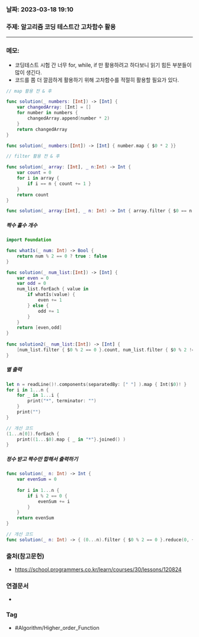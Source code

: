 ### 날짜: 2023-03-18 19:10

### 주제:  알고리즘 코딩 테스트간 고차함수 활용 
---
### 메모: 
- 코딩테스트 시험 간 너무 for, while, if 만 활용하려고 하다보니 읽기 힘든 부분들이 많이 생긴다. 
- 코드를 쫌 더 깔끔하게 활용하기 위해 고차함수를 적절히 활용할 필요가 있다.
~~~ swift 
// map 활용 전 & 후

func solution(_ numbers: [Int]) -> [Int] { 
	var changedArray: [Int] = []
	for number in numbers { 
		changedArray.append(number * 2)
	}
	return changedArray
}

func solution(_ numbers:[Int]) -> [Int] { number.map { $0 * 2 }}

// filter 활용 전 & 후

func solution(_ array: [Int], _ n:Int) -> Int { 
	var count = 0
	for i in array { 
		if i == n { count += 1 }
	}
	return count
} 

func solution(_ array:[Int], _ n: Int) -> Int { array.filter { $0 == n }.count }
~~~
##### 짝수 홀수 개수 
~~~ swift 
import Foundation

func whatIs(_ num: Int) -> Bool {
    return num % 2 == 0 ? true : false
}

func solution(_ num_list:[Int]) -> [Int] {
    var even = 0
    var odd = 0
    num_list.forEach { value in
        if whatIs(value) {
            even += 1
        } else {
            odd += 1
        }
    }
    return [even,odd]
}
  
func solution2(_ num_list:[Int]) -> [Int] {
    [num_list.filter { $0 % 2 == 0 }.count, num_list.filter { $0 % 2 != 0}.count]
}
~~~
##### 별 출력
~~~ swift 
let n = readLine()!.components(separatedBy: [" "] ).map { Int($0)! }
for i in 1...n { 
	for _ in 1...i { 
		print("*", terminator: "")
	}
	print("")
}

// 개선 코드 
(1...n[0]).forEach { 
	print((1...$0).map { _ in "*"}.joined() )
}
~~~
##### 정수 받고 짝수만 합해서 출력하기 
~~~ swift 
func solution(_ n: Int) -> Int { 
	var evenSum = 0 
	
	for i in 1...n { 
		if i % 2 == 0 { 
			evenSum += i
		}
	}
	return evenSum
}

// 개선 코드 
func solution(_ n: Int) -> { (0...n).filter { $0 % 2 == 0 }.reduce(0, +) }
~~~
### 출처(참고문헌) 
- https://school.programmers.co.kr/learn/courses/30/lessons/120824

### 연결문서 
- 

### Tag
- #Algorithm/Higher_order_Function 
